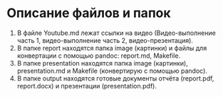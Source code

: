 # Описание файлов и папок

1. В файле Youtube.md лежат ссылки на видео (Видео-выполнение часть 1, видео-выполнение часть 2, видео-презентация).
1. В папке report находятся папка image (картинки) и файлы для конвертации с помощью pandoc: report.md, Makefile. 
1. В папке presentation находятся папка image (картинки), presentation.md и Makefile (конвертирую с помощью pandoc).
1. В папке output находятся готовые документы отчёта (report.pdf, report.docx) и презентации (presentation.pdf).